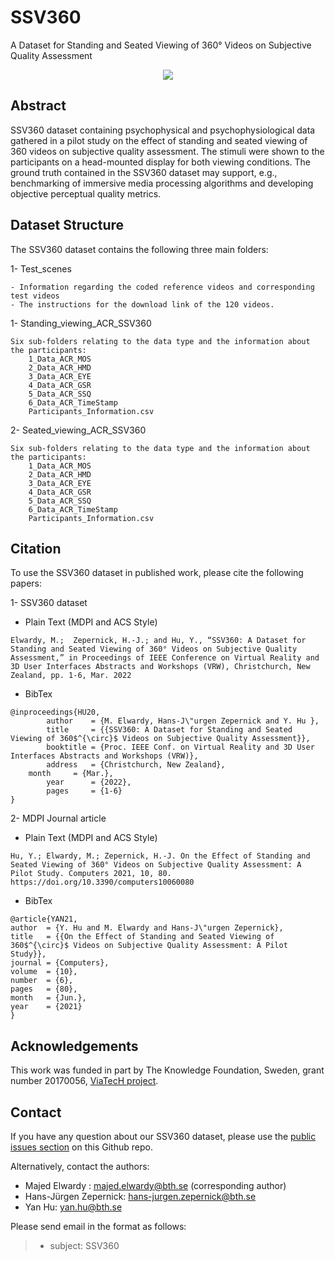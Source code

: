 # SSV360
A Dataset for Standing and Seated Viewing of 360° Videos on Subjective Quality Assessment

<p align="center">
  <img  src="https://www.mdpi.com/computers/computers-10-00080/article_deploy/html/images/computers-10-00080-g001-550.jpg">
</p>

## Abstract
SSV360 dataset containing psychophysical and psychophysiological data gathered in a pilot study on the effect of standing and seated viewing of 360 videos on subjective quality assessment. The stimuli were shown to the participants on a head-mounted display for both viewing conditions. The ground truth contained in the SSV360 dataset may support, e.g., benchmarking of immersive media processing algorithms and developing objective perceptual quality metrics.

## Dataset Structure
The SSV360 dataset contains the following three main folders:

1- Test_scenes

	- Information regarding the coded reference videos and corresponding test videos
	- The instructions for the download link of the 120 videos.
	
1- Standing_viewing_ACR_SSV360

	Six sub-folders relating to the data type and the information about the participants:
		1_Data_ACR_MOS
		2_Data_ACR_HMD
		3_Data_ACR_EYE
		4_Data_ACR_GSR
		5_Data_ACR_SSQ
		6_Data_ACR_TimeStamp
		Participants_Information.csv

2- Seated_viewing_ACR_SSV360

	Six sub-folders relating to the data type and the information about the participants:
		1_Data_ACR_MOS
		2_Data_ACR_HMD
		3_Data_ACR_EYE
		4_Data_ACR_GSR
		5_Data_ACR_SSQ
		6_Data_ACR_TimeStamp
		Participants_Information.csv



## Citation
To use the SSV360 dataset in published work, please cite the following papers:

1- SSV360 dataset


- Plain Text (MDPI and ACS Style)
```
Elwardy, M.;  Zepernick, H.-J.; and Hu, Y., “SSV360: A Dataset for Standing and Seated Viewing of 360° Videos on Subjective Quality Assessment,” in Proceedings of IEEE Conference on Virtual Reality and 3D User Interfaces Abstracts and Workshops (VRW), Christchurch, New Zealand, pp. 1-6, Mar. 2022
```

- BibTex
```
@inproceedings{HU20,
    	author    = {M. Elwardy, Hans-J\"urgen Zepernick and Y. Hu },
    	title     = {{SSV360: A Dataset for Standing and Seated Viewing of 360$^{\circ}$ Videos on Subjective Quality Assessment}},
    	booktitle = {Proc. IEEE Conf. on Virtual Reality and 3D User Interfaces Abstracts and Workshops (VRW)},
    	address   = {Christchurch, New Zealand},
	month     = {Mar.},
    	year      = {2022},
     	pages     = {1-6}
}
```

2- MDPI Journal article

- Plain Text (MDPI and ACS Style)
```
Hu, Y.; Elwardy, M.; Zepernick, H.-J. On the Effect of Standing and Seated Viewing of 360° Videos on Subjective Quality Assessment: A Pilot Study. Computers 2021, 10, 80. https://doi.org/10.3390/computers10060080
```


- BibTex
```
@article{YAN21,
author  = {Y. Hu and M. Elwardy and Hans-J\"urgen Zepernick},
title   = {{On the Effect of Standing and Seated Viewing of 360$^{\circ}$ Videos on Subjective Quality Assessment: A Pilot Study}},
journal = {Computers},
volume  = {10},
number  = {6},
pages   = {80},
month   = {Jun.},
year    = {2021}
}
```


## Acknowledgements
This work was funded in part by The Knowledge Foundation, Sweden, grant number 20170056, [ViaTecH project](https://a.bth.se/viatech-synergy/).

## Contact
If you have any question about our SSV360 dataset, please use the [public issues section](https://github.com/MajedElwardy/SSV360/issues) on this Github repo. 

Alternatively, contact the authors:
- Majed Elwardy : majed.elwardy@bth.se (corresponding author)
- Hans-Jürgen Zepernick: hans-jurgen.zepernick@bth.se
- Yan Hu: yan.hu@bth.se

Please send email in the format as follows:

> * subject: SSV360


